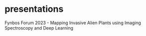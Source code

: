 # presentations

Fynbos Forum 2023 - Mapping Invasive Alien Plants using Imaging Spectroscopy and Deep Learning
